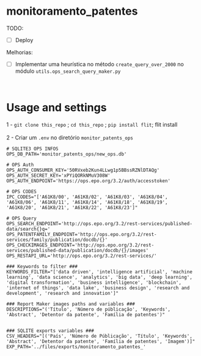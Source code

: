 # monitoramento_patentes

TODO:
- [ ] Deploy

Melhorias:
- [ ] Implementar uma heurística 	no método `create_query_over_2000` no módulo `utils.ops_search_query_maker.py`
<br>



# Usage and settings
1 - `git clone this_repo` ; `cd this_repo` ; `pip install flit`; flit install
<br>
<br>
2 - Criar um `.env` no diretório `monitor_patents_ops`

```
# SQLITE3 OPS INFOS
OPS_DB_PATH='monitor_patents_ops/new_ops.db'

# OPS Auth
OPS_AUTH_CONSUMER_KEY='50RVxeb2Kun4LLwg1p5BBssRZNlDTAQg'
OPS_AUTH_SECRET_KEY='xPYiQORkNMuV308W'
OPS_AUTH_ENDPOINT='https://ops.epo.org/3.2/auth/accesstoken'

# OPS CODES
IPC_CODES="['A61K8/00', 'A61K8/02', 'A61K8/03', 'A61K8/04', 'A61K8/06', 'A61K8/11', 'A61K8/14', 'A61K8/18', 'A61K8/19', 'A61K8/20', 'A61K8/21', 'A61K8/22', 'A61K8/23']"

# OPS Query
OPS_SEARCH_ENDPOINT='http://ops.epo.org/3.2/rest-services/published-data/search{}q='
OPS_PATENTFAMILY_ENDPOINT='http://ops.epo.org/3.2/rest-services/family/publication/docdb/{}'
OPS_CHECKIMAGES_ENDPOINT='http://ops.epo.org/3.2/rest-services/published-data/publication/docdb/{}/images'
OPS_RESTAPI_URL='http://ops.epo.org/3.2/rest-services/'

### Keywords to filter ###
KEYWORDS_FILTER="['data driven', 'intelligence artificial', 'machine learning', 'data science', 'analytics', 'big data', 'deep learning', 'digital transformation', 'business intelligence', 'blockchain', 'internet of things', 'data lake', 'business design', 'research and development', 'research and innovation']"

### Report Maker images paths and variables ###
DESCRIPTIONS="('Título', 'Número de públicação', 'Keywords', 'Abstract', 'Detentor da patente', 'Família de patentes')"


### SQLITE exports variables ###
CSV_HEADERS="[('País', 'Número de Públicação', 'Título', 'Keywords', 'Abstract', 'Detentor da patente', 'Família de patentes', 'Imagem')]"
EXP_PATH='../files/exports/monitoramento_patentes_'
```
